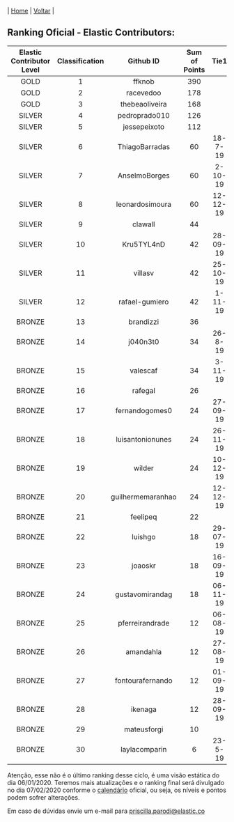 | [Home](https://elastic.github.io/Elastic-Contributor-Program/) | [Voltar](https://elastic.github.io/Elastic-Contributor-Program/brazil) |

## Ranking Oficial - Elastic Contributors: ###

| Elastic Contributor Level |	Classification | Github ID |	Sum of Points	| Tie1 |
| :---:| :---: | :---: | :---: | :---:|
| GOLD	| 1	| ffknob	| 390	|
| GOLD	| 2	| racevedoo	| 178	| 			
| GOLD	| 3	| thebeaoliveira	| 168	|			
| SILVER	| 4	| pedroprado010	| 126	|			
| SILVER	| 5	| jessepeixoto	| 112	| 	
| SILVER	| 6	| ThiagoBarradas	| 60	| 18-7-19 |				
| SILVER	| 7	| AnselmoBorges	| 60	|	2-10-19 |			
| SILVER	| 8	| leonardosimoura	| 60	|	12-12-19 |
| SILVER	| 9	| clawall	| 44	|			
| SILVER	| 10	| Kru5TYL4nD	| 42	|	28-09-19	|
| SILVER	| 11	| villasv	| 42	|	25-10-19 |
| SILVER	| 12	| rafael-gumiero	| 42	| 1-11-19 |			
| BRONZE	| 13	| brandizzi	| 36	|		
| BRONZE	| 14	| j040n3t0	| 34	| 26-8-19 |  		
| BRONZE	| 15	| valescaf	| 34	| 3-11-19 |	
| BRONZE	| 16	| rafegal	| 26	|		
| BRONZE	| 17	| fernandogomes0	| 24	|	27-09-19 |
| BRONZE	| 18	| luisantonionunes	| 24	| 26-11-19 |		
| BRONZE	| 19	| wilder	| 24	| 10-12-19	|		
| BRONZE	| 20	| guilhermemaranhao	| 24	|	12-12-19	|	
| BRONZE	| 21	| feelipeq	| 22	|
| BRONZE	| 22	| luishgo	| 18	| 29-07-19	|	
| BRONZE	| 23	| joaoskr	| 18	| 16-09-19 |	
| BRONZE	| 24	| gustavomirandag	| 18	|	06-11-19 |
| BRONZE	| 25	| pferreirandrade	| 12	|	06-08-19 |
| BRONZE	| 26	| amandahla	| 12	|	27-08-19 |
| BRONZE	| 27	| fontourafernando	| 12	| 01-09-19 |			
| BRONZE	| 28	| ikenaga	| 12	|	28-09-19 |
| BRONZE	| 29	| mateusforgi	| 10	|
| BRONZE	| 30	| laylacomparin	| 6	| 23-5-19	|

Atenção, esse não é o último ranking desse ciclo, é uma visão estática do dia 06/01/2020. Teremos mais atualizações e o ranking final será divulgado no dia 07/02/2020 conforme o [calendário](https://elastic.github.io/Elastic-Contributor-Program/datas-prazos) oficial, ou seja, os níveis e pontos podem sofrer alterações.

Em caso de dúvidas envie um e-mail para priscilla.parodi@elastic.co

